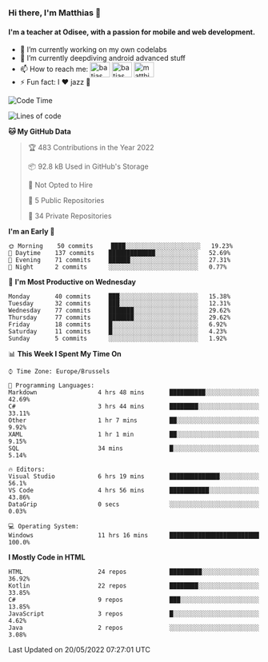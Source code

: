 ### Hi there, I'm Matthias 👋

#### I'm a teacher at Odisee, with a passion for mobile and web development.

- 🔭 I’m currently working on my own codelabs
- 🌱 I’m currently deepdiving android advanced stuff
- 📫 How to reach me: <a href="https://dev.to/batjas" target="_blank"><img align="center" src="https://raw.githubusercontent.com/rahuldkjain/github-profile-readme-generator/master/src/images/icons/Social/devto.svg" alt="batjas" height="30" width="40" /></a>
<a href="https://twitter.com/batjas" target="_blank"><img align="center" src="https://raw.githubusercontent.com/rahuldkjain/github-profile-readme-generator/master/src/images/icons/Social/twitter.svg" alt="batjas" height="30" width="40" /></a>
<a href="https://linkedin.com/in/matthiasdruwé" target="_blank"><img align="center" src="https://raw.githubusercontent.com/rahuldkjain/github-profile-readme-generator/master/src/images/icons/Social/linked-in-alt.svg" alt="matthiasdruwé" height="30" width="40" /></a>
- ⚡ Fun fact: I ❤ jazz 🎷


<!--START_SECTION:waka-->
![Code Time](http://img.shields.io/badge/Code%20Time-283%20hrs%2041%20mins-blue)

![Lines of code](https://img.shields.io/badge/From%20Hello%20World%20I%27ve%20Written-218%20Thousand%20lines%20of%20code-blue)

**🐱 My GitHub Data** 

> 🏆 483 Contributions in the Year 2022
 > 
> 📦 92.8 kB Used in GitHub's Storage 
 > 
> 🚫 Not Opted to Hire
 > 
> 📜 5 Public Repositories 
 > 
> 🔑 34 Private Repositories  
 > 
**I'm an Early 🐤** 

```text
🌞 Morning    50 commits     ████░░░░░░░░░░░░░░░░░░░░░   19.23% 
🌆 Daytime    137 commits    █████████████░░░░░░░░░░░░   52.69% 
🌃 Evening    71 commits     ██████░░░░░░░░░░░░░░░░░░░   27.31% 
🌙 Night      2 commits      ░░░░░░░░░░░░░░░░░░░░░░░░░   0.77%

```
📅 **I'm Most Productive on Wednesday** 

```text
Monday       40 commits     ███░░░░░░░░░░░░░░░░░░░░░░   15.38% 
Tuesday      32 commits     ███░░░░░░░░░░░░░░░░░░░░░░   12.31% 
Wednesday    77 commits     ███████░░░░░░░░░░░░░░░░░░   29.62% 
Thursday     77 commits     ███████░░░░░░░░░░░░░░░░░░   29.62% 
Friday       18 commits     █░░░░░░░░░░░░░░░░░░░░░░░░   6.92% 
Saturday     11 commits     █░░░░░░░░░░░░░░░░░░░░░░░░   4.23% 
Sunday       5 commits      ░░░░░░░░░░░░░░░░░░░░░░░░░   1.92%

```


📊 **This Week I Spent My Time On** 

```text
⌚︎ Time Zone: Europe/Brussels

💬 Programming Languages: 
Markdown                 4 hrs 48 mins       ██████████░░░░░░░░░░░░░░░   42.69% 
C#                       3 hrs 44 mins       ████████░░░░░░░░░░░░░░░░░   33.11% 
Other                    1 hr 7 mins         ██░░░░░░░░░░░░░░░░░░░░░░░   9.92% 
XAML                     1 hr 1 min          ██░░░░░░░░░░░░░░░░░░░░░░░   9.15% 
SQL                      34 mins             █░░░░░░░░░░░░░░░░░░░░░░░░   5.14%

🔥 Editors: 
Visual Studio            6 hrs 19 mins       ██████████████░░░░░░░░░░░   56.1% 
VS Code                  4 hrs 56 mins       ███████████░░░░░░░░░░░░░░   43.86% 
DataGrip                 0 secs              ░░░░░░░░░░░░░░░░░░░░░░░░░   0.03%

💻 Operating System: 
Windows                  11 hrs 16 mins      █████████████████████████   100.0%

```

**I Mostly Code in HTML** 

```text
HTML                     24 repos            █████████░░░░░░░░░░░░░░░░   36.92% 
Kotlin                   22 repos            ████████░░░░░░░░░░░░░░░░░   33.85% 
C#                       9 repos             ███░░░░░░░░░░░░░░░░░░░░░░   13.85% 
JavaScript               3 repos             █░░░░░░░░░░░░░░░░░░░░░░░░   4.62% 
Java                     2 repos             ░░░░░░░░░░░░░░░░░░░░░░░░░   3.08%

```



 Last Updated on 20/05/2022 07:27:01 UTC
<!--END_SECTION:waka-->
